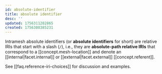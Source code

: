 ```yaml
---
id: absolute-identifier
title: absolute identifier
desc: ''
updated: 1756311282865
created: 1756308385231
---
```


Intramesh absolute identifiers (or **absolute identifiers** for short) are relative IRIs that start with a slash (`/`), i.e., they are **absolute-path relative IRIs** that correspond to a [[concept.mesh-location]] and denote an [[internal|facet.internal]] or [[external|facet.external]] [[concept.referent]].


See [[faq.reference-iri-choices]] for discussion and examples.
